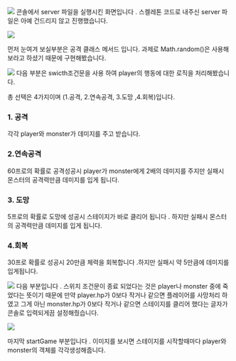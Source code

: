 ![](https://velog.velcdn.com/images/yso7748/post/69d99b87-cc04-423e-b2e7-a5340395284c/image.PNG)
콘솔에서 server 파일을 실행시킨 화면입니다 . 스켈레톤 코드로 내주신 server 파일은 아예 건드리지 않고 진행했습니다.

![](https://velog.velcdn.com/images/yso7748/post/13f36806-d6d0-4e8c-a942-c6fa5986b846/image.PNG)

먼저 눈여겨 보실부분은 공격 클래스 메서드 입니다.
과제로 Math.random()은 사용해보라고 하셨기 때문에 구현해봤습니다.

![](https://velog.velcdn.com/images/yso7748/post/e85ab409-075e-491a-8edc-9074600b77fa/image.PNG)
다음 부분은 swicth조건문을 사용 하여 player의 행동에 대한 로직을 처리해봤습니다.

총 선택은 4가지이며 (1.공격, 2.연속공격, 3.도망 ,4.회복)입니다.
### 1. 공격
 각각 player와 monster가 데미지를 주고 받습니다.

### 2.연속공격
60프로의 확률로 공격성공시 player가 monster에게 2배의 데미지를 주지만 
실패시 몬스터의 공격력만큼 데미지를 입게 됩니다.

### 3. 도망
5프로의 확률로 도망에 성공시 스테이지가 바로 클리어 됩니다 .
하지만 실패시 몬스터의 공격력만큼 데미지를 입게 됩니다.

### 4.회복
30프로 확률로 성공시 20만큼 체력을 회복합니다 .하지만 실패시 약 5만큼에 데미지를 입게됩니다.

![](https://velog.velcdn.com/images/yso7748/post/f8d52db2-61fb-43bb-9b3b-73b5687f90bb/image.PNG)
다음 부분입니다 . 스위치 조건문이 종료 되었다는 것은 player나 monster 중에 죽었다는 뜻이기 때문에 만약 player.hp가 0보다 작거나 같으면 플레이어를 사망처리 하였고 그게 아닌 
monster.hp가 0보다 작거나 같으면 스테이지를 클리어 했다는 글자가 콘솔로 입력되게끔 설정해줬습니다.

![](https://velog.velcdn.com/images/yso7748/post/9f87101c-2c27-4bf0-99b2-7c0bb05d4250/image.PNG)

마지막 startGame 부분입니다 .
이미지를 보시면 스테이지를 시작할때마다 player와 monster의 객체를 각각생성해줍니다.
